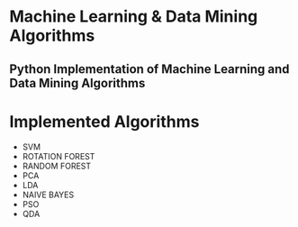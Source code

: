 # Machine Learning & Data Mining Algorithms
## Python Implementation of Machine Learning and Data Mining Algorithms

# Implemented Algorithms 

* SVM
* ROTATION FOREST
* RANDOM FOREST
* PCA
* LDA
* NAIVE BAYES
* PSO
* QDA

